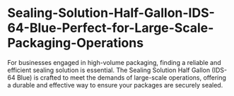 # Sealing-Solution-Half-Gallon-IDS-64-Blue-Perfect-for-Large-Scale-Packaging-Operations
For businesses engaged in high-volume packaging, finding a reliable and efficient sealing solution is essential. The Sealing Solution Half Gallon (IDS-64 Blue) is crafted to meet the demands of large-scale operations, offering a durable and effective way to ensure your packages are securely sealed.
